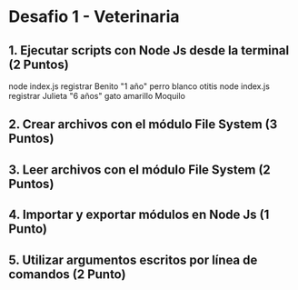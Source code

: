 # Desafio 1 - Veterinaria

## 1. Ejecutar scripts con Node Js desde la terminal (2 Puntos)

node index.js registrar Benito "1 año" perro blanco otitis
node index.js registrar Julieta "6 años" gato amarillo Moquilo

## 2. Crear archivos con el módulo File System (3 Puntos)
## 3. Leer archivos con el módulo File System (2 Puntos)
## 4. Importar y exportar módulos en Node Js (1 Punto)
## 5. Utilizar argumentos escritos por línea de comandos (2 Punto)
